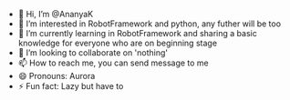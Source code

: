 - 👋 Hi, I’m @AnanyaK
- 👀 I’m interested in RobotFramework and python, any futher will be too
- 🌱 I’m currently learning in RobotFramework and sharing a basic knowledge for everyone who are on beginning stage
- 💞️ I’m looking to collaborate on 'nothing'
- 📫 How to reach me, you can send message to me
- 😄 Pronouns: Aurora
- ⚡ Fun fact: Lazy but have to

<!---
AnanyaKitt/AnanyaKitt is a ✨ special ✨ repository because its `README.md` (this file) appears on your GitHub profile.
You can click the Preview link to take a look at your changes.
--->
